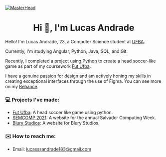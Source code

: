 [![MasterHead](https://i.imgur.com/Ag2xH2J.png)](https://www.behance.net/Lucas_Andrade_Design)
<h1 align="center">Hi 👋, I'm Lucas Andrade</h1>

Hello! I'm Lucas Andrade, 23, a Computer Science student at [UFBA](https://ufba.br/).

Currently, I'm studying Angular, Python, Java, SQL, and Git.

Recently, I completed a project using Python to create a head soccer-like game as part of my coursework [Fut Ufba](https://github.com/Erohf/FUT_UFBA).

I have a genuine passion for design and am actively honing my skills in creating exceptional interfaces through the use of Figma. You can see more on my [Behance](https://www.behance.net/Lucas_Andrade_Design).


### 💻 Projects I've made:
- [Fut Ufba](https://github.com/Erohf/FUT_UFBA): A head soccer like game using python.
- [SEMCOMP 2021](https://www.behance.net/gallery/188066677/Semcomp-2021-Website-Design): A website for the annual Salvador Computing Week.
- [Blury Studios](https://www.behance.net/gallery/189107843/Blury-Studio-2023-Website-Design): A website for Blury Studios.


### ✉️ How to reach me:
- Email: lucasssandrade183@gmail.com
